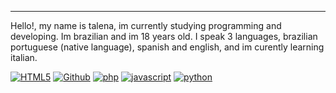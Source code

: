 

---
Hello!, my name is talena, im currently studying programming and developing.
Im brazilian and im 18 years old. I speak 3 languages, brazilian portuguese (native language), spanish and english, and im curently learning italian.









<a href='https://github.com/shivamkapasia0' target="_blank"><img alt='HTML5' src='https://img.shields.io/badge/HTML5-100000?style=for-the-badge&logo=HTML5&logoColor=white&labelColor=black&color=black'/></a>
<a href='https://github.com/shivamkapasia0' target="_blank"><img alt='Github' src='https://img.shields.io/badge/Github-100000?style=for-the-badge&logo=Github&logoColor=white&labelColor=FF0000&color=FF0000'/></a>
<a href='https://github.com/shivamkapasia0' target="_blank"><img alt='php' src='https://img.shields.io/badge/PHP-100000?style=for-the-badge&logo=php&logoColor=000000&labelColor=FFFFFF&color=1E00FF'/></a>
<a href='https://github.com/shivamkapasia0' target="_blank"><img alt='javascript' src='https://img.shields.io/badge/javascript-100000?style=for-the-badge&logo=javascript&logoColor=DA7E1A&labelColor=000000&color=050505'/></a>
<a href='https://github.com/shivamkapasia0' target="_blank"><img alt='python' src='https://img.shields.io/badge/python-100000?style=for-the-badge&logo=python&logoColor=2249D7&labelColor=FFFFFF&color=FFFFFF'/></a>


